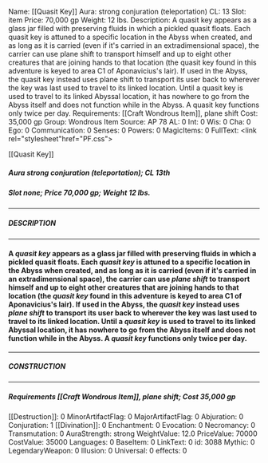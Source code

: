 Name: [[Quasit Key]]
Aura: strong conjuration (teleportation)
CL: 13
Slot: item
Price: 70,000 gp
Weight: 12 lbs.
Description: A quasit key appears as a glass jar filled with preserving fluids in which a pickled quasit floats. Each quasit key is attuned to a specific location in the Abyss when created, and as long as it is carried (even if it's carried in an extradimensional space), the carrier can use plane shift to transport himself and up to eight other creatures that are joining hands to that location (the quasit key found in this adventure is keyed to area C1 of Aponavicius's lair). If used in the Abyss, the quasit key instead uses plane shift to transport its user back to wherever the key was last used to travel to its linked location. Until a quasit key is used to travel to its linked Abyssal location, it has nowhere to go from the Abyss itself and does not function while in the Abyss. A quasit key functions only twice per day.
Requirements: [[Craft Wondrous Item]], plane shift
Cost: 35,000 gp
Group: Wondrous Item
Source: AP 78
AL: 0
Int: 0
Wis: 0
Cha: 0
Ego: 0
Communication: 0
Senses: 0
Powers: 0
MagicItems: 0
FullText: <link rel="stylesheet"href="PF.css"><div class="heading"><p class="alignleft">[[Quasit Key]]</p><div style="clear: both;"></div></div><div><h5><b>Aura </b>strong conjuration (teleportation); <b>CL </b>13th</h5><h5><b>Slot </b>none; <b>Price </b>70,000 gp; <b>Weight </b>12 lbs.</h5></div><hr/><div><h5><b>DESCRIPTION</b></h5></div><hr/><div><h4><p>A <i>quasit key</i> appears as a glass jar filled with preserving fluids in which a pickled quasit floats. Each <i>quasit key</i> is attuned to a specific location in the Abyss when created, and as long as it is carried (even if it's carried in an extradimensional space), the carrier can use <i>plane shift</i> to transport himself and up to eight other creatures that are joining hands to that location (the <i>quasit key</i> found in this adventure is keyed to area <b>C1</b> of Aponavicius's lair). If used in the Abyss, the <i>quasit key</i> instead uses <i>plane shift</i> to transport its user back to wherever the key was last used to travel to its linked location. Until a <i>quasit key</i> is used to travel to its linked Abyssal location, it has nowhere to go from the Abyss itself and does not function while in the Abyss. A <i>quasit key</i> functions only twice per day.</p></h4></div><hr/><div><h5><b>CONSTRUCTION</b></h5></div><hr/><div><h5><b>Requirements </b>[[Craft Wondrous Item]], <i>plane shift</i>; <b>Cost </b>35,000 gp</h5></div>
[[Destruction]]: 0
MinorArtifactFlag: 0
MajorArtifactFlag: 0
Abjuration: 0
Conjuration: 1
[[Divination]]: 0
Enchantment: 0
Evocation: 0
Necromancy: 0
Transmutation: 0
AuraStrength: strong
WeightValue: 12.0
PriceValue: 70000
CostValue: 35000
Languages: 0
BaseItem: 0
LinkText: 0
id: 3088
Mythic: 0
LegendaryWeapon: 0
Illusion: 0
Universal: 0
effects: 0

